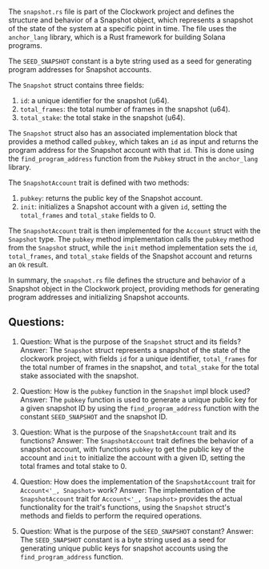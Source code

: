 The `snapshot.rs` file is part of the Clockwork project and defines the structure and behavior of a Snapshot object, which represents a snapshot of the state of the system at a specific point in time. The file uses the `anchor_lang` library, which is a Rust framework for building Solana programs.

The `SEED_SNAPSHOT` constant is a byte string used as a seed for generating program addresses for Snapshot accounts.

The `Snapshot` struct contains three fields:

1. `id`: a unique identifier for the snapshot (u64).
2. `total_frames`: the total number of frames in the snapshot (u64).
3. `total_stake`: the total stake in the snapshot (u64).

The `Snapshot` struct also has an associated implementation block that provides a method called `pubkey`, which takes an `id` as input and returns the program address for the Snapshot account with that `id`. This is done using the `find_program_address` function from the `Pubkey` struct in the `anchor_lang` library.

The `SnapshotAccount` trait is defined with two methods:

1. `pubkey`: returns the public key of the Snapshot account.
2. `init`: initializes a Snapshot account with a given `id`, setting the `total_frames` and `total_stake` fields to 0.

The `SnapshotAccount` trait is then implemented for the `Account` struct with the `Snapshot` type. The `pubkey` method implementation calls the `pubkey` method from the `Snapshot` struct, while the `init` method implementation sets the `id`, `total_frames`, and `total_stake` fields of the Snapshot account and returns an `Ok` result.

In summary, the `snapshot.rs` file defines the structure and behavior of a Snapshot object in the Clockwork project, providing methods for generating program addresses and initializing Snapshot accounts.

## Questions:

1. Question: What is the purpose of the `Snapshot` struct and its fields?
   Answer: The `Snapshot` struct represents a snapshot of the state of the clockwork project, with fields `id` for a unique identifier, `total_frames` for the total number of frames in the snapshot, and `total_stake` for the total stake associated with the snapshot.

2. Question: How is the `pubkey` function in the `Snapshot` impl block used?
   Answer: The `pubkey` function is used to generate a unique public key for a given snapshot ID by using the `find_program_address` function with the constant `SEED_SNAPSHOT` and the snapshot ID.

3. Question: What is the purpose of the `SnapshotAccount` trait and its functions?
   Answer: The `SnapshotAccount` trait defines the behavior of a snapshot account, with functions `pubkey` to get the public key of the account and `init` to initialize the account with a given ID, setting the total frames and total stake to 0.

4. Question: How does the implementation of the `SnapshotAccount` trait for `Account<'_, Snapshot>` work?
   Answer: The implementation of the `SnapshotAccount` trait for `Account<'_, Snapshot>` provides the actual functionality for the trait's functions, using the `Snapshot` struct's methods and fields to perform the required operations.

5. Question: What is the purpose of the `SEED_SNAPSHOT` constant?
   Answer: The `SEED_SNAPSHOT` constant is a byte string used as a seed for generating unique public keys for snapshot accounts using the `find_program_address` function.
